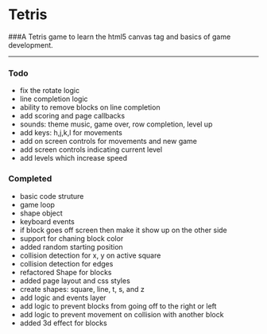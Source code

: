Tetris
======

###A Tetris game to learn the html5 canvas tag and basics of game development.

------

### Todo
- fix the rotate logic
- line completion logic
- ability to remove blocks on line completion
- add scoring and page callbacks
- sounds: theme music, game over, row completion, level up
- add keys: h,j,k,l for movements
- add on screen controls for movements and new game
- add screen controls indicating current level
- add levels which increase speed

### Completed
- basic code struture
- game loop
- shape object
- keyboard events
- if block goes off screen then make it show up on the other side
- support for chaning block color
- added random starting position
- collision detection for x, y on active square
- collision detection for edges
- refactored Shape for blocks
- added page layout and css styles
- create shapes: square, line, t, s, and z
- add logic and events layer
- add logic to prevent blocks from going off to the right or left
- add logic to prevent movement on collision with another block
- added 3d effect for blocks

